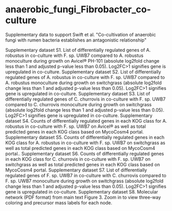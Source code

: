 # anaerobic_fungi_Fibrobacter_co-culture
Supplementary data to support Swift et al. "Co-cultivation of anaerobic fungi with rumen bacteria establishes an antagonistic relationship"

Supplementary dataset S1. List of differentially regulated genes of A. robustus in co-culture with F. sp. UWB7 compared to A. robustus monoculture during growth on Avicel® PH-101 (absolute log2fold change less than 1 and adjusted p-value less than 0.05). Log2FC>1 signifies gene is upregulated in co-culture.
Supplementary dataset S2. List of differentially regulated genes of A. robustus in co-culture with F. sp. UWB7 compared to A. robustus monoculture during growth on switchgrass (absolute log2fold change less than 1 and adjusted p-value less than 0.05). Log2FC>1 signifies gene is upregulated in co-culture.
Supplementary dataset S3. List of differentially regulated genes of C. churrovis in co-culture with F. sp. UWB7 compared to C. churrovis monoculture during growth on switchgrass (absolute log2fold change less than 1 and adjusted p-value less than 0.05). Log2FC>1 signifies gene is upregulated in co-culture.
Supplementary dataset S4. Counts of differentially regulated genes in each KOG class for A. robustus in co-culture with F. sp. UWB7 on Avicel® as well as total predicted genes in each KOG class based on MycoCosm4 portal. 
Supplementary dataset S5. Counts of differentially regulated genes in each KOG class for A. robustus in co-culture with F. sp. UWB7 on switchgrass as well as total predicted genes in each KOG class based on MycoCosm4 portal..
Supplementary dataset S6. Counts of differentially regulated genes in each KOG class for C. churrovis in co-culture with F. sp. UWB7 on switchgrass as well as total predicted genes in each KOG class based on MycoCosm4 portal.
Supplementary dataset S7. List of differentially regulated genes of F. sp. UWB7 in co-culture with C. churrovis compared to F. sp. UWB7 monoculture during growth on switchgrass (absolute log2fold change less than 1 and adjusted p-value less than 0.05). Log2FC>1 signifies gene is upregulated in co-culture.
Supplementary dataset S8. Molecular network (PDF format) from main text Figure 3. Zoom in to view three-way coloring and precursor mass labels for each node.
